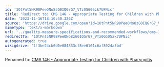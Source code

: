 ```yaml
---
id: '1OtPnt5NR98PeeONo8zG0IQGrG7_VTz0GG05zk7UPNic'
title: 'Redirect to: CMS 146 - Appropriate Testing for Children with Pharyngitis'
date: '2023-11-16T18:10:40.326Z'
source: 'https://drive.google.com/open?id=1OtPnt5NR98PeeONo8zG0IQGrG7_VTz0GG05zk7UPNic'
mimeType: 'text/x-markdown'
url: '../quality-measure-specifications-and-recommended-workflows/cms-146-appropriate-testing-for-children-with-pharyngitis.md'
redirectTo: '1OtPnt5NR98PeeONo8zG0IQGrG7_VTz0GG05zk7UPNic'
autogenerated: true
wikigdrive: '1f3be24cb6d0e684833cf8ee6161c6af8024a3bd'
---
```

Renamed to: [CMS 146 - Appropriate Testing for Children with Pharyngitis](../quality-measure-specifications-and-recommended-workflows/cms-146-appropriate-testing-for-children-with-pharyngitis.md)
